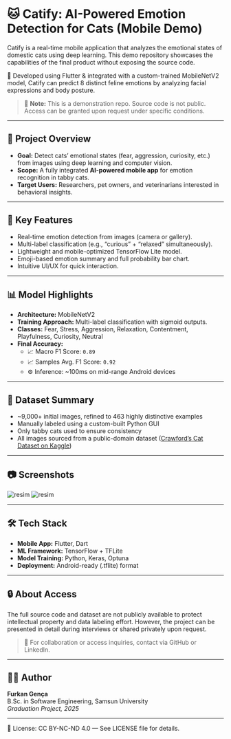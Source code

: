# 🐱 Catify: AI-Powered Emotion Detection for Cats (Mobile Demo)

Catify is a real-time mobile application that analyzes the emotional states of domestic cats using deep learning. This demo repository showcases the capabilities of the final product without exposing the source code.

📱 Developed using Flutter & integrated with a custom-trained MobileNetV2 model, Catify can predict 8 distinct feline emotions by analyzing facial expressions and body posture.

> 🚫 **Note:** This is a demonstration repo. Source code is not public. Access can be granted upon request under specific conditions.

---

## 🧠 Project Overview

- **Goal:** Detect cats’ emotional states (fear, aggression, curiosity, etc.) from images using deep learning and computer vision.
- **Scope:** A fully integrated **AI-powered mobile app** for emotion recognition in tabby cats.
- **Target Users:** Researchers, pet owners, and veterinarians interested in behavioral insights.

---

## 🎯 Key Features

- Real-time emotion detection from images (camera or gallery).
- Multi-label classification (e.g., “curious” + “relaxed” simultaneously).
- Lightweight and mobile-optimized TensorFlow Lite model.
- Emoji-based emotion summary and full probability bar chart.
- Intuitive UI/UX for quick interaction.

---

## 📊 Model Highlights

- **Architecture:** MobileNetV2
- **Training Approach:** Multi-label classification with sigmoid outputs.
- **Classes:** Fear, Stress, Aggression, Relaxation, Contentment, Playfulness, Curiosity, Neutral
- **Final Accuracy:**  
  - 📈 Macro F1 Score: `0.89`  
  - 📈 Samples Avg. F1 Score: `0.92`  
  - ⚙️ Inference: ~100ms on mid-range Android devices

---

## 🧪 Dataset Summary

- ~9,000+ initial images, refined to 463 highly distinctive examples
- Manually labeled using a custom-built Python GUI
- Only tabby cats used to ensure consistency
- All images sourced from a public-domain dataset ([Crawford’s Cat Dataset on Kaggle](https://www.kaggle.com/datasets/crawford/cat-dataset))

---

## 📷 Screenshots

![resim](https://github.com/user-attachments/assets/8da3cbeb-3bbf-41f0-8d67-2a1286b18cd3)
![resim](https://github.com/user-attachments/assets/420b6c5e-5d86-475f-ae4e-d045efca7842)


---


## 🛠️ Tech Stack

- **Mobile App:** Flutter, Dart  
- **ML Framework:** TensorFlow + TFLite  
- **Model Training:** Python, Keras, Optuna  
- **Deployment:** Android-ready (.tflite) format

---

## 🔒 About Access

The full source code and dataset are not publicly available to protect intellectual property and data labeling effort. However, the project can be presented in detail during interviews or shared privately upon request.

> 📝 For collaboration or access inquiries, contact via GitHub or LinkedIn.

---

## 👨‍💻 Author

**Furkan Gença**  
B.Sc. in Software Engineering, Samsun University  
*Graduation Project, 2025*

---

📄 License: CC BY-NC-ND 4.0 — See LICENSE file for details.
